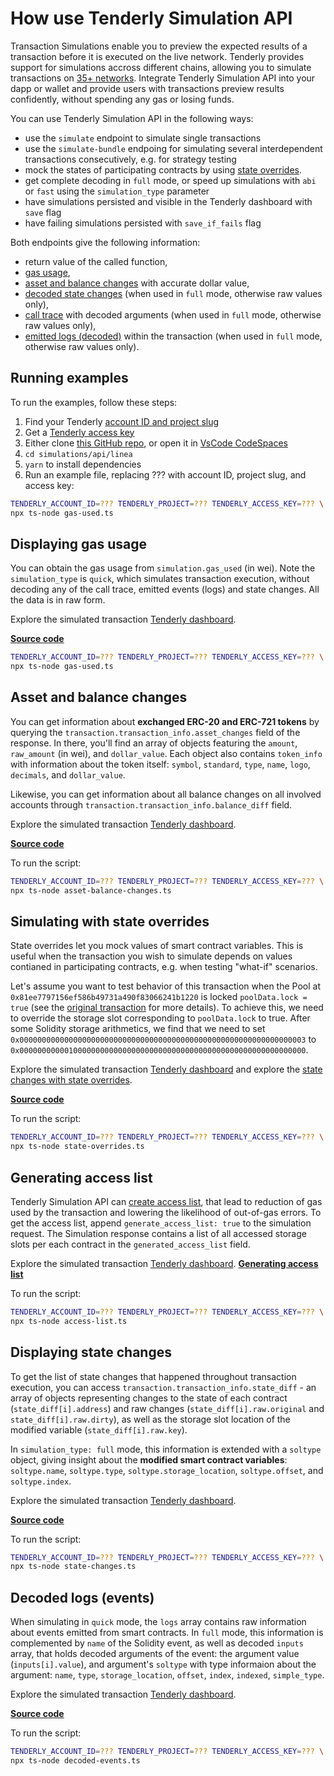# How use Tenderly Simulation API

Transaction Simulations enable you to preview the expected results of a transaction before it is executed on the live network. Tenderly provides support for simulations accross different chains, allowing you to simulate transactions on [35+ networks](https://docs.tenderly.co/supported-networks-and-languages). Integrate Tenderly Simulation API into your dapp or wallet and provide users with transactions preview results confidently, without spending any gas or losing funds.

You can use Tenderly Simulation API in the following ways:

- use the `simulate` endpoint to simulate single transactions
- use the `simulate-bundle` endpoing for simulating several interdependent transactions consecutively, e.g. for strategy testing
- mock the states of participating contracts by using [state overrides](#simulating-with-state-overrides).
- get complete decoding in `full` mode, or speed up simulations with `abi` or `fast` using the `simulation_type` parameter
- have simulations persisted and visible in the Tenderly dashboard with `save` flag
- have failing simulations persisted with `save_if_fails` flag

Both endpoints give the following information:

- return value of the called function,
- [gas usage](#displaying-gas-usage),
- [asset and balance changes](#asset-and-balance-changes) with accurate dollar value,
- [decoded state changes](#displaying-state-changes) (when used in `full` mode, otherwise raw values only),
- [call trace](#call-trace) with decoded arguments (when used in `full` mode, otherwise raw values only),
- [emitted logs (decoded)](#decoded-logs-events) within the transaction (when used in `full` mode, otherwise raw values only).

## Running examples

To run the examples, follow these steps:

1. Find your Tenderly [account ID and project slug](https://docs.tenderly.co/other/platform-access/how-to-find-the-project-slug-username-and-organization-name)
2. Get a [Tenderly access key](https://docs.tenderly.co/other/platform-access/how-to-generate-api-access-tokens)
3. Either clone [this GitHub repo](https://github.com/Tenderly/tenderly-examples), or open it in [VsCode CodeSpaces](https://vscode.dev/github/Tenderly/tenderly-examples)
4. `cd simulations/api/linea`
5. `yarn` to install dependencies
6. Run an example file, replacing ??? with account ID, project slug, and access key:

```bash
TENDERLY_ACCOUNT_ID=??? TENDERLY_PROJECT=??? TENDERLY_ACCESS_KEY=??? \
npx ts-node gas-used.ts
```

## Displaying gas usage

You can obtain the gas usage from `simulation.gas_used` (in wei). Note the `simulation_type` is `quick`, which simulates transaction execution, without decoding any of the call trace, emitted events (logs) and state changes. All the data is in raw form.

Explore the simulated transaction [Tenderly dashboard](https://www.tdly.co/shared/simulation/79966072-ff5b-4325-9ae2-b3d6c6e1cd80).

[**Source code**](./gas-used.ts)

```bash
TENDERLY_ACCOUNT_ID=??? TENDERLY_PROJECT=??? TENDERLY_ACCESS_KEY=??? \
npx ts-node gas-used.ts
```

## Asset and balance changes

You can get information about **exchanged ERC-20 and ERC-721 tokens** by querying the `transaction.transaction_info.asset_changes` field of the response. In there, you'll find an array of objects featuring the `amount`, `raw_amount` (in wei), and `dollar_value`. Each object also contains `token_info` with information about the token itself: `symbol`, `standard`, `type`, `name`, `logo`, `decimals`, and `dollar_value`.

Likewise, you can get information about all balance changes on all involved accounts through `transaction.transaction_info.balance_diff` field.

Explore the simulated transaction [Tenderly dashboard](https://www.tdly.co/shared/simulation/444df09d-8444-4b5c-a0fd-2d70bb1643b2).

[**Source code**](./asset-balance-changes.ts)

To run the script:

```bash
TENDERLY_ACCOUNT_ID=??? TENDERLY_PROJECT=??? TENDERLY_ACCESS_KEY=??? \
npx ts-node asset-balance-changes.ts
```

## Simulating with state overrides

State overrides let you mock values of smart contract variables. This is useful when the transaction you wish to simulate depends on values contianed in participating contracts, e.g. when testing "what-if" scenarios.

Let's assume you want to test behavior of this transaction when the Pool at `0x81ee7797156ef586b49731a490f83066241b1220` is locked `poolData.lock = true` (see the [original transaction](https://dashboard.tenderly.co/tx/linea/0xb1a5430c7f580dca16f9382c46c656aab53924a5754dc31b21e00a36c3bec513/debugger?trace=0.1.3.1) for more details). To achieve this, we need to override the storage slot corresponding to `poolData.lock` to true. After some Solidity storage arithmetics, we find that we need to set `0x0000000000000000000000000000000000000000000000000000000000000003` to `0x0000000000010000000000000000000000000000000000000000000000000000`.

Explore the simulated transaction [Tenderly dashboard](https://www.tdly.co/shared/simulation/78a6a3b0-b36d-4021-8583-1940605afb59) and explore the [state changes with state overrides](https://dashboard.tenderly.co/shared/simulation/e79d65ec-62e1-4b40-af67-02eedeb6ed16/state-diff).

[**Source code**](./state-overrides.ts)

To run the script:

```bash
TENDERLY_ACCOUNT_ID=??? TENDERLY_PROJECT=??? TENDERLY_ACCESS_KEY=??? \
npx ts-node state-overrides.ts
```

## Generating access list

Tenderly Simulation API can [create access list](https://eips.ethereum.org/EIPS/eip-2930), that lead to reduction of gas used by the transaction and lowering the likelihood of out-of-gas errors. To get the access list, append `generate_access_list: true` to the simulation request.
The Simulation response contains a list of all accessed storage slots per each contract in the `generated_access_list` field.

Explore the simulated transaction [Tenderly dashboard](https://www.tdly.co/shared/simulation/629ff863-4764-4ca8-8e98-2c7bd186e879).
[**Generating access list**](./access-list.ts)

To run the script:

```bash
TENDERLY_ACCOUNT_ID=??? TENDERLY_PROJECT=??? TENDERLY_ACCESS_KEY=??? \
npx ts-node access-list.ts
```

## Displaying state changes

To get the list of state changes that happened throughout transaction execution, you can access `transaction.transaction_info.state_diff` - an array of objects representing changes to the state of each contract (`state_diff[i].address`) and raw changes (`state_diff[i].raw.original` and `state_diff[i].raw.dirty`), as well as the storage slot location of the modified variable (`state_diff[i].raw.key`).

In `simulation_type: full` mode, this information is extended with a `soltype` object, giving insight about the **modified smart contract variables**: `soltype.name`, `soltype.type`, `soltype.storage_location`, `soltype.offset`, and `soltype.index`.

Explore the simulated transaction [Tenderly dashboard](https://www.tdly.co/shared/simulation/e79d65ec-62e1-4b40-af67-02eedeb6ed16).

[**Source code**](./state-changes.ts)

To run the script:

```bash
TENDERLY_ACCOUNT_ID=??? TENDERLY_PROJECT=??? TENDERLY_ACCESS_KEY=??? \
npx ts-node state-changes.ts
```

## Decoded logs (events)

When simulating in `quick` mode, the `logs` array contains raw information about events emitted from smart contracts. In `full` mode, this information is complemented by `name` of the Solidity event, as well as decoded `inputs` array, that holds decoded arguments of the event: the argument value (`inputs[i].value`), and argument's `soltype` with type informaion about the argument: `name`, `type`, `storage_location`, `offset`, `index`, `indexed`, `simple_type`.

Explore the simulated transaction [Tenderly dashboard](https://www.tdly.co/shared/simulation/b101a85a-0a0e-4cf1-bdb8-56b5ccfac3bf).

[**Source code**](./decoded-events.ts)

To run the script:

```bash
TENDERLY_ACCOUNT_ID=??? TENDERLY_PROJECT=??? TENDERLY_ACCESS_KEY=??? \
npx ts-node decoded-events.ts
```
